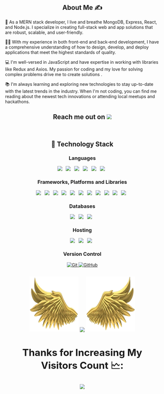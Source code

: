 
<h2 align="center">About Me ✍</h2>

🚀 As a MERN stack developer, I live and breathe MongoDB, Express, React, and Node.js. I specialize in creating full-stack web and app solutions that are robust, scalable, and user-friendly.

👨‍💻 With my experience in both front-end and back-end development, I have a comprehensive understanding of how to design, develop, and deploy applications that meet the highest standards of quality.

💻 I'm well-versed in JavaScript and have expertise in working with libraries like Redux and Axios. My passion for coding and my love for solving complex problems drive me to create solutions .

📚 I'm always learning and exploring new technologies to stay up-to-date with the latest trends in the industry. When I'm not coding, you can find me reading about the newest tech innovations or attending local meetups and hackathons.

 <h2 align="center">Reach me out on <img src="https://media0.giphy.com/media/jqNPzdTTxQfOgOqpO4/source.gif" width="50"></h2> 

<!-- <p align="center">
<a href="mailto: harsh42026@gmail.com">
 <img src="https://img.shields.io/badge/-ritikpr307-c14438?style=flat-square&logo=Gmail&logoColor=white&link=mailto:harsh42026@gmail.com"/>
</a>
<a href="https://www.linkedin.com/in/ritik-rawal-698a18142/">
 <img src="https://img.shields.io/badge/-ritikrawal-blue?style=flat-square&logo=Linkedin&logoColor=white&link=https://www.linkedin.com/in/ritik-rawal-698a18142/"/>
</a>
 <a href="https://twitter.com/ritikhere307">
 <img src="https://img.shields.io/badge/-ritikhere307-blue?style=flat-square&logo=twitter&logoColor=white&link=https://twitter.com/ritikhere307"/>
</a>
</p> -->

<!-- <h2 align="center">✨Connect with me :</h2> -->
<!-- ##  -->

<!-- <p align="center">
<a href="https://www.linkedin.com/in/dhruva-bhattacharya" target="blank">
  <img align="center" src="https://raw.githubusercontent.com/rahuldkjain/github-profile-readme-generator/master/src/images/icons/Social/linked-in-alt.svg" alt="kinshuk banerjee" height="30" width="40" />
 </a>
<a href="https://twitter.com/DhruvaBhattach2" target="blank">
  <img align="center" src="https://raw.githubusercontent.com/rahuldkjain/github-profile-readme-generator/master/src/images/icons/Social/twitter.svg" alt="Kinshuk_1729" height="30" width="40" />
 </a>
<a href="https://www.facebook.com/dhruva130102" target="blank">
<img align="center" src="https://raw.githubusercontent.com/rahuldkjain/github-profile-readme-generator/master/src/images/icons/Social/facebook.svg" alt="kinshuk banerjee" height="30" width="40" />
 </a>
<a href="https://www.instagram.com/bhattacharyadhruva/" target="blank">
  <img align="center" src="https://raw.githubusercontent.com/rahuldkjain/github-profile-readme-generator/master/src/images/icons/Social/instagram.svg" alt="insane_engineer_1729" height="30" width="40" />
 </a>
<a href="https://www.hackerrank.com/dhruvabhattacha1" target="blank">
  <img align="center" src="https://raw.githubusercontent.com/rahuldkjain/github-profile-readme-generator/master/src/images/icons/Social/hackerrank.svg" alt="kinshuk2002_king" height="30" width="40" />
  </a>
<a href="https://leetcode.com/dhruvabhattacharya130102/" target="blank">
  <img align="center" src="https://raw.githubusercontent.com/rahuldkjain/github-profile-readme-generator/master/src/images/icons/Social/leet-code.svg" alt="kinshuk-code-1729" height="30" width="40" />
  </a>
</p> -->





<!-- <picture>
  <source media="(prefers-color-scheme: dark)" srcset="github-snake-dark.svg" />
  <source media="(prefers-color-scheme: light)" srcset="github-snake.svg" />
  <img alt="github-snake" src="github-snake.svg" />
</picture> -->

<br>

<!-- [![@rishabh3562's Holopin board](https://holopin.io/api/user/board?user=rishabh7406)](https://holopin.io/@dhruvaop) -->

<!-- <h2 align="center">My Portfolio</h2>
 -->
<!-- ## **My Portfolio**:

<a href="https://rishabh108.netlify.app/"><img src="https://img.shields.io/badge/Portfolio-%23000000.svg?style=for-the-badge&logo=Firefox&style=flat&logoColor=#FF7139"/></a> -->
<!-- <h2 align="center">🔭Technology Stack</h2> -->
<h2 align="center">🔭 Technology Stack</h2>

<h3 align="center">Languages </h3>

<!-- ### **Languages**: -->
<div align="center">
<img height=23 src="https://img.shields.io/badge/javascript-%23323330.svg?style=for-the-badge&logo=javascript&style=flat&logoColor=%23F7DF1E">&nbsp;&nbsp;
<img height=23 src="https://img.shields.io/badge/c++-%2300599C.svg?style=for-the-badge&logo=c%2B%2B&style=flat&logoColor=white">&nbsp;&nbsp;
<img height=23 src="https://img.shields.io/badge/python-3670A0?style=for-the-badge&logo=python&style=flat&logoColor=ffdd54">&nbsp;&nbsp;
<img height=23 src="https://img.shields.io/badge/css3-%231572B6.svg?style=for-the-badge&logo=css3&style=flat&logoColor=white">&nbsp;&nbsp;
<img height=23 src="https://img.shields.io/badge/html5-%23E34F26.svg?style=for-the-badge&logo=html5&style=flat&logoColor=white">&nbsp;&nbsp;
<img height=23 src="https://img.shields.io/static/v1?style=for-the-badge&message=C&color=222222&style=plastic&logo=C&logoColor=A8B9CC&label= ">&nbsp;&nbsp;
</div>


<h3 align="center">Frameworks, Platforms and Libraries </h3>
<!-- ### **Frameworks, Platforms and Libraries**: -->
<div align="center">
<img height=23 src="https://img.shields.io/badge/React-%2320232a.svg?style=for-the-badge&logo=react&style=flat&logoColor=%2361DAFB">&nbsp;&nbsp;
<img height="23" src="https://img.shields.io/badge/React_Native-282c34.svg??style=for-the-badge&logo=react&style=flat&logoColor=%2361DAFB">&nbsp;&nbsp;
<img height=23 src="https://img.shields.io/badge/express.js-%23404d59.svg?style=for-the-badge&logo=express&style=flat&logoColor=%2361DAFB">&nbsp;&nbsp;
<img height=23 src="https://img.shields.io/static/v1?style=for-the-badge&message=Next.js&color=000000&logo=Next.js&style=plastic&logoColor=FFFFFF&label= ">&nbsp;&nbsp;
<img height=23 src="https://img.shields.io/static/v1?style=for-the-badge&message=React&color=222222&logo=React&style=plastic&logoColor=61DAFB&label= ">&nbsp;&nbsp;
<img height=23 src="https://img.shields.io/static/v1?style=for-the-badge&message=React+Router&color=CA4245&style=plastic&logo=React+Router&logoColor=FFFFFF&label= ">&nbsp;&nbsp;
<img height=23 src="https://img.shields.io/static/v1?style=for-the-badge&message=MongoDB&color=47A248&style=plastic&logo=MongoDB&logoColor=FFFFFF&label= ">&nbsp;&nbsp;
<img height=23 src="https://img.shields.io/static/v1?style=for-the-badge&message=Firebase&color=222222&style=plastic&logo=Firebase&logoColor=FFCA28&label= ">&nbsp;&nbsp;
<img height=23 src="https://img.shields.io/static/v1?style=for-the-badge&message=Material+Design&style=plastic&color=757575&logo=Material+Design&logoColor=FFFFFF&label= ">&nbsp;&nbsp;
<img height=23 src="https://img.shields.io/static/v1?style=for-the-badge&message=Material+Design+Icons&color=2196F3&style=plastic&logo=Material+Design+Icons&logoColor=FFFFFF&label= ">&nbsp;&nbsp;
<img height=23 src="https://img.shields.io/badge/node.js-6DA55F?style=for-the-badge&logo=node.js&style=flat&logoColor=white">&nbsp;&nbsp;
</div>
  
<h3 align="center">Databases </h3>
<!-- ### **Databases**: -->
<div align="center">
<img height=23 src="https://img.shields.io/badge/MongoDB-%234ea94b.svg?style=for-the-badge&logo=mongodb&style=plastic&logoColor=white">&nbsp;&nbsp;
<img height=23 src="https://img.shields.io/static/v1?style=for-the-badge&message=Firebase&color=222222&style=plastic&logo=Firebase&logoColor=FFCA28&label=">&nbsp;&nbsp;
<img height=23 src="https://img.shields.io/static/v1?style=for-the-badge&message=MySQL&color=4479A1&logo=MySQL&style=plastic&logoColor=FFFFFF&label=">&nbsp;&nbsp;
</div>

<h3 align="center">Hosting </h3>
<!-- ### **Hosting**: -->
<div align="center">
<img height=23 src="https://img.shields.io/badge/AWS-%23FF9900.svg?style=for-the-badge&logo=amazon-aws&style=plastic&logoColor=white">&nbsp;&nbsp;
<img height=23 src="https://img.shields.io/badge/firebase-%23039BE5.svg?style=for-the-badge&style=plastic&logo=firebase&logoColor=#00C7B7)">&nbsp;&nbsp;
<img height=23 src="https://img.shields.io/badge/netlify-%23000000.svg?style=for-the-badge&style=plastic&logo=netlify&logoColor=#00C7B7">&nbsp;&nbsp;
</div>
<!-- #### **Other**:
  <a href="https://getbootstrap.com" target="_blank">
   <img height=23 src="https://img.shields.io/static/v1?style=for-the-badge&message=Axios&color=5A29E4&style=plastic&logo=Axios&logoColor=FFFFFF&label="alt="Material Design"/>
  </a>&nbsp;&nbsp; -->

<h3 align="center">Version Control </h3>
<!-- ### **Version Control**: -->
<div align="center">
  <a href="https://getbootstrap.com" target="_blank">
   <img height=23 src="https://img.shields.io/static/v1?style=for-the-badge&message=Git&color=F05032&logo=Git&style=plastic&logoColor=FFFFFF&label="alt="Git"/>
  </a>
    <a href="https://getbootstrap.com" target="_blank">
   <img height=23 src="https://img.shields.io/static/v1?style=for-the-badge&message=GitHub&color=181717&style=plastic&logo=GitHub&logoColor=FFFFFF&label="alt="GitHub"/>
  </a>
</div>






<div align="center">

<h2 align="left"🔥 My contribution:</h2>
<!-- ## 🔥 My contribution: -->

<p align="center">
  <a>
   <img height="180" width="160" src="https://github.com/Nitesh-thapliyal/Nitesh-thapliyal/blob/main/left.png">
   <img align="center" src="https://github-readme-streak-stats.herokuapp.com/?user=rishabh3562&theme=dark&hide_border=true"/>
   <img height="180" width="160" src="https://github.com/Nitesh-thapliyal/Nitesh-thapliyal/blob/main/right.png">
</p>
  
<!-- [![](https://github-readme-stats.vercel.app/api?username=rishabh3562&show_icons=true&theme=tokyonight&hide_border=true&locale=en)](https://github.com/Elanza-48)
  [![](https://github-readme-stats.vercel.app/api/top-langs?username=rishabh3562&show_icons=true&locale=en&layout=compact&theme=tokyonight&hide_border=true)](https://github.com/Elanza-48) -->
<h2 align="center">Thanks for Increasing My Visitors Count 🗠:</h2> 

<p align = "center">
  <img src="https://profile-counter.glitch.me/Hrs420/count.svg" />
</p>

</div>




<!-- <p align="left">
  <img  src="https://raw.githubusercontent.com/Elanza-48/Elanza-48/main/resources/img/github-contribution-grid-snake.svg"
    alt="example" />
</p> -->




<!---
rishabh3562/rishabh3562 is a ✨ special ✨ repository because its `README.md` (this file) appears on your GitHub profile.
You can click the Preview link to take a look at your changes.
--->
